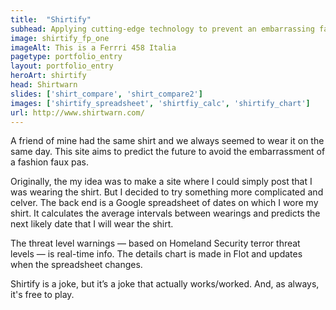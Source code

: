 ```yaml
---
title:  "Shirtify"
subhead: Applying cutting-edge technology to prevent an embarrassing fashion faux pas
image: shirtify_fp_one
imageAlt: This is a Ferrri 458 Italia
pagetype: portfolio_entry
layout: portfolio_entry
heroArt: shirtify
head: Shirtwarn
slides: ['shirt_compare', 'shirt_compare2']
images: ['shirtify_spreadsheet', 'shirtfiy_calc', 'shirtify_chart']
url: http://www.shirtwarn.com/
---
```

A friend of mine had the same shirt and we always seemed to wear it on the same day. This site aims to predict the future to avoid the embarrassment of a fashion faux pas.

Originally, the my idea was to make a site where I could simply post that I was wearing the shirt. But I decided to try something more complicated and celver. The back end is a Google spreadsheet of dates on which I wore my shirt. It calculates the average intervals between wearings and predicts the next likely date that I will wear the shirt.

The threat level warnings — based on Homeland Security terror threat levels — is real-time info. The details chart is made in Flot and updates when the spreadsheet changes.

 Shirtify is a joke, but it’s a joke that actually works/worked. And, as always, it's free to play. 
